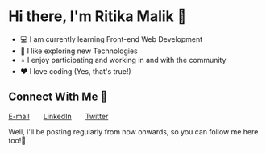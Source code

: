 # Hi there, I'm Ritika Malik 👋
* 💻 I am currently learning Front-end Web Development
* 💫 I like exploring new Technologies
* ⭐ I enjoy participating and working in and with the community
* ❤ I love coding (Yes, that's true!)

## Connect With Me 🌟
[E-mail](https://ritikamalik100102@gmail.com) &nbsp; &nbsp; &nbsp; [LinkedIn](https://www.linkedin.com/in/ritika-malik-must) &nbsp; &nbsp; &nbsp; [Twitter](https://twitter.com/Ritika287)  

Well, I'll be posting regularly from now onwards, so you can follow me here too!💫
